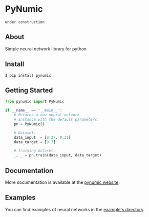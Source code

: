 # PyNumic

    under construction

## About

Simple neural network library for python.

## Install

```shell
$ pip install pynumic
```

## Getting Started

```python
from pynumic import PyNumic

if __name__ == '__main__':
    # Returns a new neural network
    # instance with the default parameters.
    pn = PyNumic()

    # Dataset.
    data_input  = [0.27, 0.31]
    data_target = [0.7]

    # Training dataset.
    _, _ = pn.train(data_input, data_target)
```

## Documentation

More documentation is available at the [pynumic website](https://zigenzoog.github.io/pynumic).

## Examples

You can find examples of neural networks in the 
[example's directory](https://github.com/zigenzoog/pynumic/tree/master/examples).